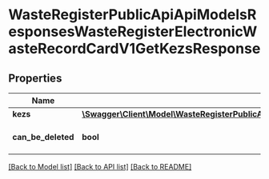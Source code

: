 # WasteRegisterPublicApiApiModelsResponsesWasteRegisterElectronicWasteRecordCardV1GetKezsResponse

## Properties
Name | Type | Description | Notes
------------ | ------------- | ------------- | -------------
**kezs** | [**\Swagger\Client\Model\WasteRegisterPublicApiApiModelsResponsesWasteRegisterElectronicWasteRecordCardV1KezsDto**](WasteRegisterPublicApiApiModelsResponsesWasteRegisterElectronicWasteRecordCardV1KezsDto.md) |  | [optional] 
**can_be_deleted** | **bool** | Czy może być usunięta | [optional] 

[[Back to Model list]](../README.md#documentation-for-models) [[Back to API list]](../README.md#documentation-for-api-endpoints) [[Back to README]](../README.md)


